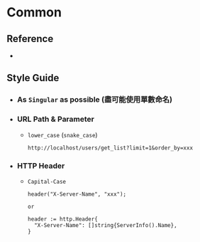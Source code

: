 # Common

## Reference

  -

## Style Guide

  - ### As `Singular` as possible (盡可能使用單數命名)

  - ### URL Path & Parameter

    - `lower_case` (`snake_case`)

      ```
      http://localhost/users/get_list?limit=1&order_by=xxx
      ```

  - ### HTTP Header

    - `Capital-Case`

      ```
      header("X-Server-Name", "xxx");

      or

      header := http.Header{
        "X-Server-Name": []string{ServerInfo().Name},
      }
      ```